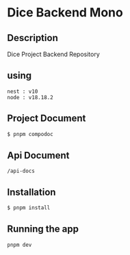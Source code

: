 # Dice Backend Mono

## Description

Dice Project Backend Repository

## using

```
nest : v10
node : v18.18.2
```

## Project Document

```bash
$ pnpm compodoc
```

## Api Document

```
/api-docs
```

## Installation

```bash
$ pnpm install
```

## Running the app

```bash
pnpm dev
```
